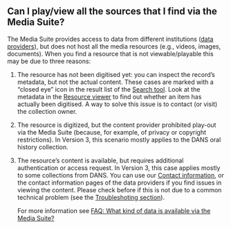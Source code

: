 ## Can I play/view all the sources that I find via the Media Suite?

The Media Suite provides access to data from different institutions ([data providers](http://mediasuitedata.clariah.nl/group)), but does not host all the media resources (e.g., videos, images, documents). When you find a resource that is not viewable/playable this may be due to three reasons:

1. The resource has not been digitised yet: you can inspect the record’s metadata, but not the actual  content. These cases are marked with a “closed eye” icon in the result list of the [Search tool](<http://mediasuite.clariah.nl/documentation/howtos/single-search>). Look at the metadata in the [Resource viewer](<http://mediasuite.clariah.nl/documentation/howtos/resource-viewer>) to find out whether an item has actually been digitised. A way to solve this issue is to contact (or visit) the collection owner.

2. The resource is digitized, but the content provider prohibited  play-out  via the Media Suite (because, for example, of privacy or copyright restrictions). In Version 3, this scenario mostly applies to the DANS oral history collection.

3. The resource’s content is  available, but requires additional authentication or access request. In Version 3, this case applies mostly to some collections from DANS.  You can use our [Contact information](http://mediasuite.clariah.nl/contact), or the contact information pages of the data providers if you find issues in viewing the content. Please check before if this is not due to a common technical problem (see the [Troubleshoting section](http://mediasuite.clariah.nl/documentation/troubleshooting)).

   For more information see [FAQ: What kind of data is available via the Media Suite?](http://mediasuite.clariah.nl/documentation/faq/what-data)
